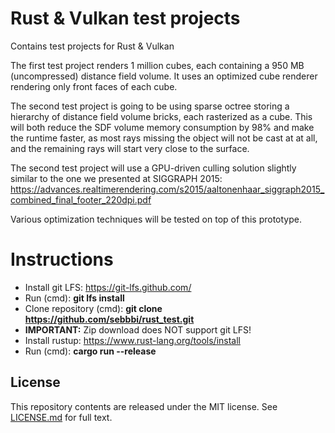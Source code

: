 # Rust & Vulkan test projects
Contains test projects for Rust & Vulkan

The first test project renders 1 million cubes, each containing a 950 MB (uncompressed) distance field volume. It uses an optimized cube renderer rendering only front faces of each cube. 

The second test project is going to be using sparse octree storing a hierarchy of distance field volume bricks, each rasterized as a cube. This will both reduce the SDF volume memory consumption by 98% and make the runtime faster, as most rays missing the object will not be cast at at all, and the remaining rays will start very close to the surface.

The second test project will use a GPU-driven culling solution slightly similar to the one we presented at SIGGRAPH 2015:
https://advances.realtimerendering.com/s2015/aaltonenhaar_siggraph2015_combined_final_footer_220dpi.pdf

Various optimization techniques will be tested on top of this prototype.

# Instructions
* Install git LFS: https://git-lfs.github.com/
* Run (cmd): **git lfs install**
* Clone repository (cmd): **git clone https://github.com/sebbbi/rust_test.git**
* **IMPORTANT:** Zip download does NOT support git LFS!
* Install rustup: https://www.rust-lang.org/tools/install
* Run (cmd): **cargo run --release**

## License
This repository contents are released under the MIT license. See [LICENSE.md](LICENSE.md) for full text.
